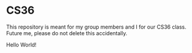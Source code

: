 # CS36
This repository is meant for my group members and I for our CS36 class.
Future me, please do not delete this accidentally.

Hello World!
